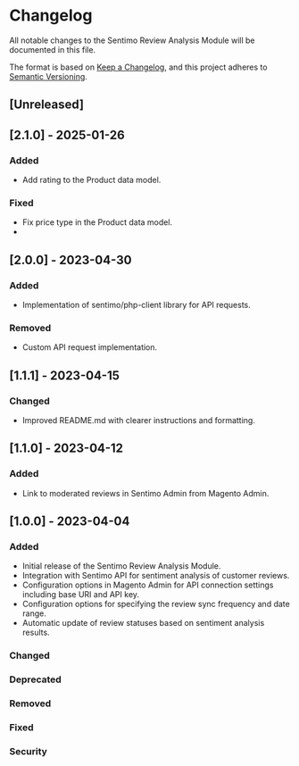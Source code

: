 # Changelog

All notable changes to the Sentimo Review Analysis Module will be documented in this file.

The format is based on [Keep a Changelog](https://keepachangelog.com/en/1.0.0/), and this project adheres to [Semantic Versioning](https://semver.org/spec/v2.0.0.html).

## [Unreleased]

## [2.1.0] - 2025-01-26
### Added
- Add rating to the Product data model.

### Fixed
- Fix price type in the Product data model.
- 
## [2.0.0] - 2023-04-30
### Added
- Implementation of sentimo/php-client library for API requests.

### Removed
- Custom API request implementation.

## [1.1.1] - 2023-04-15
### Changed
- Improved README.md with clearer instructions and formatting.

## [1.1.0] - 2023-04-12
### Added
- Link to moderated reviews in Sentimo Admin from Magento Admin.

## [1.0.0] - 2023-04-04
### Added
- Initial release of the Sentimo Review Analysis Module.
- Integration with Sentimo API for sentiment analysis of customer reviews.
- Configuration options in Magento Admin for API connection settings including base URI and API key.
- Configuration options for specifying the review sync frequency and date range.
- Automatic update of review statuses based on sentiment analysis results.

### Changed

### Deprecated

### Removed

### Fixed

### Security
